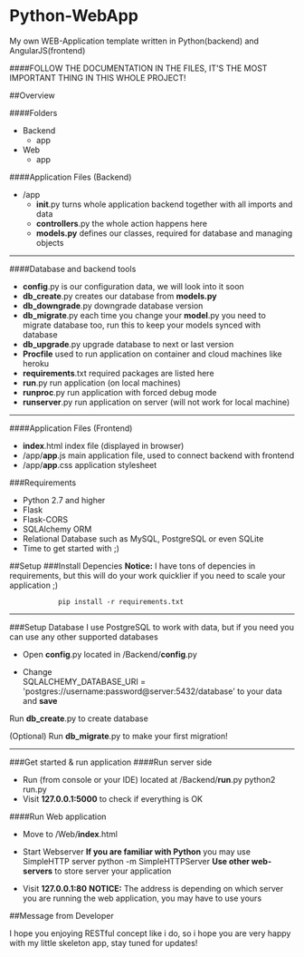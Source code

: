 # Python-WebApp
My own WEB-Application template written in Python(backend) and AngularJS(frontend)

####FOLLOW THE DOCUMENTATION IN THE FILES, IT'S THE MOST IMPORTANT THING IN THIS WHOLE PROJECT!

##Overview
    
####Folders
- Backend
    - app
- Web
    - app

####Application Files (Backend)

- /app
    - __init__.py turns whole application backend together with all imports and data
    - __controllers__.py the whole action happens here
    - __models.py__ defines our classes, required for database and managing objects
    
---
####Database and backend tools
- __config__.py is our configuration data, we will look into it soon
- __db_create__.py creates our database from __models.py__
- __db_downgrade__.py downgrade database version
- __db_migrate__.py each time you change your __model__.py you need to migrate database too, run this to keep your models synced with database
- __db_upgrade__.py upgrade database to next or last version
- __Procfile__ used to run application on container and cloud machines like heroku
- __requirements__.txt required packages are listed here
- __run__.py run application (on local machines)
- __runproc__.py run application with forced debug mode
- __runserver__.py run application on server (will not work for local machine)

---
####Application Files (Frontend)
- __index__.html index file (displayed in browser)
- /app/__app__.js main application file, used to connect backend with frontend
- /app/__app__.css application stylesheet

###Requirements
- Python 2.7 and higher
- Flask
- Flask-CORS
- SQLAlchemy ORM
- Relational Database such as MySQL, PostgreSQL or even SQLite
- Time to get started with ;)

##Setup
###Install Depencies
__Notice:__ I have tons of depencies in requirements, but this will do your work quicklier if you need to scale your application ;)

                pip install -r requirements.txt
---                
###Setup Database
I use PostgreSQL to work with data, but if you need you can use any other supported databases

- Open __config__.py located in /Backend/__config__.py
                
- Change      
                SQLALCHEMY_DATABASE_URI = 'postgres://username:password@server:5432/database'
to your data and __save__

Run __db_create__.py to create database

(Optional) Run __db_migrate__.py to make your first migration!

---

###Get started & run application
####Run server side
- Run (from console or your IDE) located at /Backend/__run__.py
                python2 run.py
- Visit __127.0.0.1:5000__ to check if everything is OK

####Run Web application
- Move to /Web/__index__.html
- Start Webserver
__If you are familiar with Python__ you may use SimpleHTTP server
                python -m SimpleHTTPServer
__Use other web-servers__ to store server your application

- Visit __127.0.0.1:80__ __NOTICE:__ The address is depending on which server you are running the web application, you may have to use yours

##Message from Developer

I hope you enjoying RESTful concept like i do, so i hope you are very happy with my little skeleton app, stay tuned for updates!